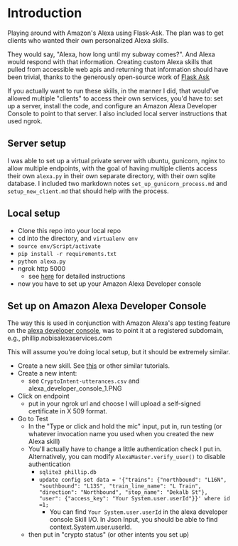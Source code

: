 # Introduction
Playing around with Amazon's Alexa using Flask-Ask. The plan was to get clients who wanted their own personalized Alexa skills. 

They would say, "Alexa, how long until my subway comes?". And Alexa would respond with that information. Creating custom Alexa skills that pulled from accessible web apis and returning that information should have been trivial, thanks to the generously open-source work of [Flask Ask](https://github.com/johnwheeler/flask-ask) 

If you actually want to run these skills, in the manner I did, that would've allowed multiple "clients" to access their own services, you'd have to: set up a server, install the code, and configure an Amazon Alexa Developer Console to point to that server. I also included local server instructions that used ngrok.

## Server setup
I was able to set up a virtual private server with ubuntu, gunicorn, nginx to allow multiple endpoints, with the goal of having multiple clients access their own `alexa.py` in their own separate directory, with their own sqlite database. I included two markdown notes `set_up_gunicorn_process.md` and `setup_new_client.md` that should help with the process.

## Local setup
* Clone this repo into your local repo
* cd into the directory, and `virtualenv env`
* `source env/Script/activate`
* `pip install -r requirements.txt`
* `python alexa.py`
* ngrok http 5000
    - see [here](https://developer.amazon.com/blogs/post/Tx14R0IYYGH3SKT/Flask-Ask-A-New-Python-Framework-for-Rapid-Alexa-Skills-Kit-Development) for detailed instructions
* now you have to set up your Amazon Alexa Developer console

## Set up on Amazon Alexa Developer Console
The way this is used in conjunction with Amazon Alexa's app testing feature on the [alexa developer console](), was to point it at a registered subdomain, e.g., phillip.nobisalexaservices.com

This will assume you're doing local setup, but it should be extremely similar.
* Create a new skill. See [this](https://developer.amazon.com/en-US/alexa/alexa-skills-kit/tutorials/fact-skill-1) or other similar tutorials.
* Create a new intent:
    * see `CryptoIntent-utterances.csv` and alexa_developer_console_1.PNG
* Click on endpoint
    * put in your ngrok url and choose I will upload a self-signed certificate in X 509 format.
* Go to Test
    * In the "Type or click and hold the mic" input, put in, run testing (or whatever invocation name you used when you created the new Alexa skill)
    * You'll actually have to change a little authentication check I put in. Alternatively, you can modify `AlexaMaster.verify_user()` to disable authentication
        - `sqlite3 phillip.db`
        - `update config
set data = '{"trains": {"northbound": "L16N", "southbound": "L13S", "train_line_name": "L Train", "direction": "Northbound", "stop_name": "Dekalb St"}, "user": {"access_key": "Your System.user.userId"}}'
where id =1;`
            + You can find `Your System.user.userId` in the alexa developer console Skill I/O. In Json Input, you should be able to find context.System.user.userId.
    * then put in "crypto status" (or other intents you set up)